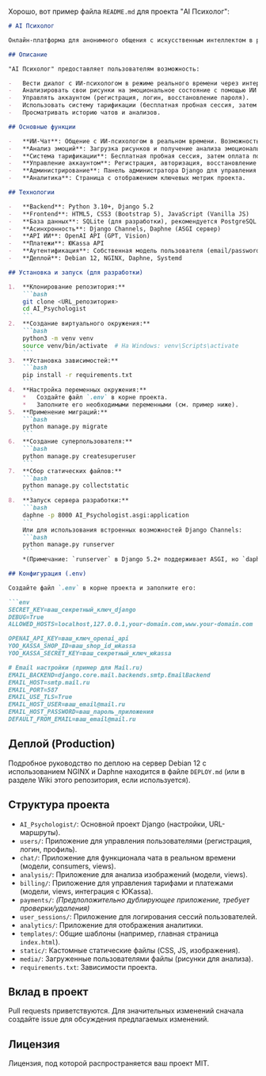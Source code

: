 Хорошо, вот пример файла `README.md` для проекта "AI Психолог":

```markdown
# AI Психолог

Онлайн-платформа для анонимного общения с искусственным интеллектом в роли эмпатичного психолога.

## Описание

"AI Психолог" предоставляет пользователям возможность:

-   Вести диалог с ИИ-психологом в режиме реального времени через интерфейс, похожий на популярные мессенджеры.
-   Анализировать свои рисунки на эмоциональное состояние с помощью ИИ (OpenAI Vision API).
-   Управлять аккаунтом (регистрация, логин, восстановление пароля).
-   Использовать систему тарификации (бесплатная пробная сессия, затем оплата по тарифам) с интеграцией ЮKassa.
-   Просматривать историю чатов и анализов.

## Основные функции

-   **ИИ-Чат**: Общение с ИИ-психологом в реальном времени. Возможность задавать тему чата. История диалогов.
-   **Анализ эмоций**: Загрузка рисунков и получение анализа эмоционального состояния.
-   **Система тарификации**: Бесплатная пробная сессия, затем оплата по тарифам (минуты, сообщения, подписка). Интеграция с ЮKassa.
-   **Управление аккаунтом**: Регистрация, авторизация, восстановление пароля, редактирование профиля.
-   **Администрирование**: Панель администратора Django для управления всеми аспектами проекта.
-   **Аналитика**: Страница с отображением ключевых метрик проекта.

## Технологии

-   **Backend**: Python 3.10+, Django 5.2
-   **Frontend**: HTML5, CSS3 (Bootstrap 5), JavaScript (Vanilla JS)
-   **База данных**: SQLite (для разработки), рекомендуется PostgreSQL для production
-   **Асинхронность**: Django Channels, Daphne (ASGI сервер)
-   **API ИИ**: OpenAI API (GPT, Vision)
-   **Платежи**: ЮKassa API
-   **Аутентификация**: Собственная модель пользователя (email/password)
-   **Деплой**: Debian 12, NGINX, Daphne, Systemd

## Установка и запуск (для разработки)

1.  **Клонирование репозитория:**
    ```bash
    git clone <URL_репозитория>
    cd AI_Psychologist
    ```
2.  **Создание виртуального окружения:**
    ```bash
    python3 -m venv venv
    source venv/bin/activate  # На Windows: venv\Scripts\activate
    ```
3.  **Установка зависимостей:**
    ```bash
    pip install -r requirements.txt
    ```
4.  **Настройка переменных окружения:**
    *   Создайте файл `.env` в корне проекта.
    *   Заполните его необходимыми переменными (см. пример ниже).
5.  **Применение миграций:**
    ```bash
    python manage.py migrate
    ```
6.  **Создание суперпользователя:**
    ```bash
    python manage.py createsuperuser
    ```
7.  **Сбор статических файлов:**
    ```bash
    python manage.py collectstatic
    ```
8.  **Запуск сервера разработки:**
    ```bash
    daphne -p 8000 AI_Psychologist.asgi:application
    ```
    Или для использования встроенных возможностей Django Channels:
    ```bash
    python manage.py runserver
    ```
    *(Примечание: `runserver` в Django 5.2+ поддерживает ASGI, но `daphne` является рекомендуемым продакшн-сервером)*

## Конфигурация (.env)

Создайте файл `.env` в корне проекта и заполните его:

```env
SECRET_KEY=ваш_секретный_ключ_django
DEBUG=True
ALLOWED_HOSTS=localhost,127.0.0.1,your-domain.com,www.your-domain.com

OPENAI_API_KEY=ваш_ключ_openai_api
YOO_KASSA_SHOP_ID=ваш_shop_id_юkassa
YOO_KASSA_SECRET_KEY=ваш_секретный_ключ_юkassa

# Email настройки (пример для Mail.ru)
EMAIL_BACKEND=django.core.mail.backends.smtp.EmailBackend
EMAIL_HOST=smtp.mail.ru
EMAIL_PORT=587
EMAIL_USE_TLS=True
EMAIL_HOST_USER=ваш_email@mail.ru
EMAIL_HOST_PASSWORD=ваш_пароль_приложения
DEFAULT_FROM_EMAIL=ваш_email@mail.ru
```

## Деплой (Production)

Подробное руководство по деплою на сервер Debian 12 с использованием NGINX и Daphne находится в файле `DEPLOY.md` (или в разделе Wiki этого репозитория, если используется).

## Структура проекта

-   `AI_Psychologist/`: Основной проект Django (настройки, URL-маршруты).
-   `users/`: Приложение для управления пользователями (регистрация, логин, профиль).
-   `chat/`: Приложение для функционала чата в реальном времени (модели, consumers, views).
-   `analysis/`: Приложение для анализа изображений (модели, views).
-   `billing/`: Приложение для управления тарифами и платежами (модели, views, интеграция с ЮKassa).
-   `payments/`: *(Предположительно дублирующее приложение, требует проверки/удаления)*
-   `user_sessions/`: Приложение для логирования сессий пользователей.
-   `analytics/`: Приложение для отображения аналитики.
-   `templates/`: Общие шаблоны (например, главная страница `index.html`).
-   `static/`: Кастомные статические файлы (CSS, JS, изображения).
-   `media/`: Загруженные пользователями файлы (рисунки для анализа).
-   `requirements.txt`: Зависимости проекта.

## Вклад в проект

Pull requests приветствуются. Для значительных изменений сначала создайте issue для обсуждения предлагаемых изменений.

## Лицензия

Лицензия, под которой распространяется ваш проект MIT.

